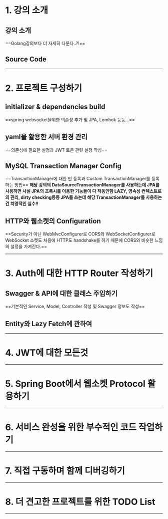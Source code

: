 # 1. 강의 소개
## 강의 소개
==Golang강의보다 더 자세히 다룬다..?!==
## Source Code

****
# 2. 프로젝트 구성하기
## initializer & dependencies build
==spring websocket을위한 의존성 추가 및 JPA, Lombok 등등...==
## yaml을 활용한 서버 환경 관리
==의존성에 필요한 설정과 JWT 토큰 관련 설정 작성==
## MySQL Transaction Manager Config
==TransactionManager에 대한 빈 등록과 Custom TransactionManager를 등록하는 방법==
**해당 강의의 DataSourceTransactionManager를 사용하는데 JPA를 사용하면 사실  JPA의 프록시를 이용한 기능들이 다 작동안함 LAZY, 영속성 컨텍스트로의 관리, dirty checking등등 JPA를 쓰는데 해당 TransactionManager를 사용하는건 치명적인 실수!!**
## HTTP와 웹소켓의 Configuration
==Security가 아닌 WebMvcConfigurer로 CORS와 WebSocketConfigurer로 WebSocket  소켓도 처음에 HTTP도 handshake를 하기 때문에 CORS와 비슷한 느낌의 설정을 가져간다.==
****
# 3. Auth에 대한 HTTP Router 작성하기
## Swagger & API에 대한 클래스 주입하기
==기본적인 Service, Model, Controller 작성 및 Swagger 정보도 작성==
## Entity와 Lazy Fetch에 관하여

****
# 4. JWT에 대한 모든것

****
# 5. Spring Boot에서 웹소켓 Protocol 활용하기

****
# 6. 서비스 완성을 위한 부수적인 코드 작업하기

****
# 7. 직접 구동하며 함께 디버깅하기

****
# 8. 더 견고한 프로젝트를 위한 TODO List

****